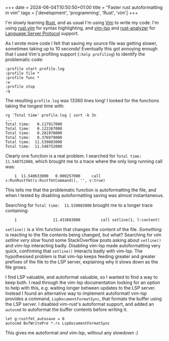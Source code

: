 +++
date = 2024-06-04T10:50:50+01:00
title = "Faster rust autoformatting in vim"
tags = ['development', 'programming', 'Rust', 'vim']
+++

I'm slowly learning [Rust](https://www.rust-lang.org/), and as usual I'm using
[Vim](http://vim.org) to write my code. I'm using
[rust.vim](https://github.com/rust-lang/rust.vim) for syntax highlighting, and
[vim-lsp](https://github.com/prabirshrestha/vim-lsp) and
[rust-analyzer](https://rust-analyzer.github.io/) for [Language Server
Protocol](https://microsoft.github.io/language-server-protocol/) support.

As I wrote more code I felt that saving my source file was getting slower,
sometimes taking up to 10 seconds! Eventually this got annoying enough that I
used Vim's profiling support (`:help profiling`) to identify the problematic
code:

```vim
:profile start profile.log
:profile file *
:profile func *
:w
:profile stop
:q
```

The resulting `profile.log` was 13360 lines long! I looked for the functions
taking the longest time with:

```shell
rg 'Total time' profile.log | sort -k 3n
...
Total time:   0.117917000
Total time:   0.122267000
Total time:   0.281978000
Total time:   0.376979000
Total time:  11.539883000
Total time:  11.540752000
```

Clearly one function is a real problem. I searched for `Total time:
11.540752000`, which brought me to a trace where the only long running call was:

```text
    1  11.540633000   0.000257000     call s:RunRustfmt(s:RustfmtCommand(), '', v:true)
```

This tells me that the problematic function is autoformatting the file, and when
I tested by disabling autoformatting saving was almost instantaneous.

Searching for `Total time:  11.539883000` brought me to a longer trace
containing:

```text
    1                11.433683000         call setline(1, l:content)
```

`setline()` is a Vim function that changes the content of the file. _Something_
is reacting to the file contents being changed, but what? Searching for _vim
setline very slow_ found some StackOverflow posts asking about `setline()` and
vim-lsp interacting badly. Disabling vim-lsp made autoformatting very quick,
confirming that `setline()` interacts badly with vim-lsp. The hypothesised problem
is that vim-lsp keeps feeding greater and greater prefixes of the file to the
LSP server, explaining why it slows down as the file grows.

I find LSP valuable, and autoformat valuable, so I wanted to find a way to keep
both. I read through the vim-lsp documentation looking for an option to help
with this, e.g. waiting longer between updates to the LSP server. Instead I
found an alternative way to implement autoformat! vim-lsp provides a command,
`LspDocumentFormatSync`, that formats the buffer using the LSP server. I
disabled vim-rust's autoformat support, and added an `autocmd` to autoformat the
buffer contents before writing it.

```vim
let g:rustfmt_autosave = 0
autocmd BufWritePre *.rs LspDocumentFormatSync
```

This gives me autoformat _and_ vim-lsp, without any slowdown :)
